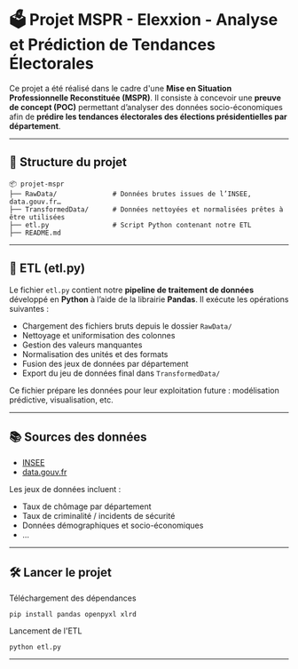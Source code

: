 # 🗳️ Projet MSPR - Elexxion - Analyse et Prédiction de Tendances Électorales

Ce projet a été réalisé dans le cadre d'une **Mise en Situation Professionnelle Reconstituée (MSPR)**. Il consiste à concevoir une **preuve de concept (POC)** permettant d’analyser des données socio-économiques afin de **prédire les tendances électorales des élections présidentielles par département**.

---

## 📁 Structure du projet

```
📦 projet-mspr
├── RawData/              # Données brutes issues de l’INSEE, data.gouv.fr…
├── TransformedData/      # Données nettoyées et normalisées prêtes à être utilisées
├── etl.py                # Script Python contenant notre ETL
├── README.md            
```

---

## 🔄 ETL (etl.py)

Le fichier `etl.py` contient notre **pipeline de traitement de données** développé en **Python** à l’aide de la librairie **Pandas**. Il exécute les opérations suivantes :

- Chargement des fichiers bruts depuis le dossier `RawData/`
- Nettoyage et uniformisation des colonnes
- Gestion des valeurs manquantes
- Normalisation des unités et des formats
- Fusion des jeux de données par département
- Export du jeu de données final dans `TransformedData/`

Ce fichier prépare les données pour leur exploitation future : modélisation prédictive, visualisation, etc.

---

## 📚 Sources des données

- [INSEE](https://www.insee.fr)
- [data.gouv.fr](https://www.data.gouv.fr)

Les jeux de données incluent :
- Taux de chômage par département
- Taux de criminalité / incidents de sécurité
- Données démographiques et socio-économiques
- ...

---

## 🛠️ Lancer le projet

Téléchargement des dépendances
```
pip install pandas openpyxl xlrd
```

Lancement de l'ETL
```
python etl.py
```
---


